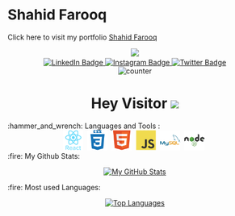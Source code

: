 # Shahid Farooq
 

<!--
**Shahidfarooq438/Shahidfarooq438** is a ✨ _special_ ✨ repository because its `README.md` (this file) appears on your GitHub profile.

Here are some ideas to get you started:

- 🔭 I’m currently working on ...
- 🌱 I’m currently learning ...
- 👯 I’m looking to collaborate on ...
- 🤔 I’m looking for help with ...
- 💬 Ask me about ...
- 📫 How to reach me: ...
- 😄 Pronouns: ...
- ⚡ Fun fact: ...
-->
<p>Click here to visit my portfolio <a href="https://shahidfarooq.netlify.app/" target="blank">Shahid Farooq
<div id="header" align="center">
<img src="https://media.giphy.com/media/v1.Y2lkPTc5MGI3NjExNThkNThiZmJhMDU5MWRmMDk2NzM1ODhiYjAxNTE5YWJjYzE3ZDk4MyZlcD12MV9pbnRlcm5hbF9naWZzX2dpZklkJmN0PXM/M9gbBd9nbDrOTu1Mqx/giphy.gif" width="100"/>
</div>

<div id="badge" align="center">
<a href="https://www.linkedin.com/in/shahid-farooq-540027229/">
<img src="https://img.shields.io/badge/LinkedIn-blue?style=for-the-badge&logo=linkedin&logoColor=white" alt="LinkedIn Badge"/>
</a>
<a href="https://www.instagram.com/shahidfarooq_05">
<img src="https://img.shields.io/badge/Instagram-red?style=for-the-badge&logo=twitter&logoColor=white" alt="Instagram Badge"/>
</a>
<a href="https://twitter.com/shahidfarooq438">
<img src="https://img.shields.io/badge/Twitter-blue?style=for-the-badge&logo=twitter&logoColor=white" alt="Twitter Badge"/>
</a>
</div>
<div align="center">
<img src="https://komarev.com/ghpvc/?username=Shahidfarooq438&style=flat-square&color=blue" alt="counter"/>
</div>
<h1 align="center">
Hey Visitor
<img src="https://media.giphy.com/media/hvRJCLFzcasrR4ia7z/giphy.gif" width="30px"/>
</h1>
:hammer_and_wrench: Languages and Tools :
<div align="center">
  <img src="https://github.com/devicons/devicon/blob/master/icons/react/react-original-wordmark.svg" title="React" alt="React" width="40" height="40"/>&nbsp;
  <img src="https://github.com/devicons/devicon/blob/master/icons/css3/css3-plain-wordmark.svg"  title="CSS3" alt="CSS" width="40" height="40"/>&nbsp;
  <img src="https://github.com/devicons/devicon/blob/master/icons/html5/html5-original.svg" title="HTML5" alt="HTML" width="40" height="40"/>&nbsp;
  <img src="https://github.com/devicons/devicon/blob/master/icons/javascript/javascript-original.svg" title="JavaScript" alt="JavaScript" width="40" height="40"/>&nbsp;
  <img src="https://github.com/devicons/devicon/blob/master/icons/mysql/mysql-original-wordmark.svg" title="MySQL"  alt="MySQL" width="40" height="40"/>&nbsp;
  <img src="https://github.com/devicons/devicon/blob/master/icons/nodejs/nodejs-original-wordmark.svg" title="NodeJS" alt="NodeJS" width="40" height="40"/>&nbsp;
</div>
:fire: My Github Stats:
<div align="center">
  
[![My GitHub Stats](https://github-readme-stats.vercel.app/api?username=Shahidfarooq438&show_icons=true&theme=dark)](https://github.com/Shahidfarooq438)

</div>
:fire: Most used Languages:
<div align="center">
  
  [![Top Languages](https://github-readme-stats.vercel.app/api/top-langs/?username=Shahidfarooq438&layout=compact&theme=dark)](https://github.com/Shahidfaroq438)
  
</div>
